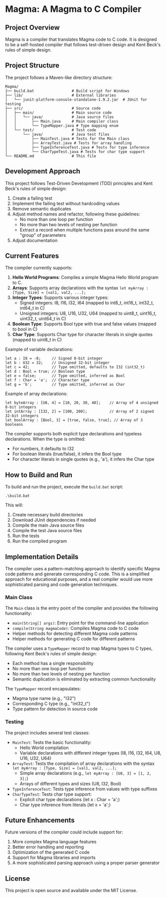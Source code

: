 # Magma: A Magma to C Compiler

## Project Overview

Magma is a compiler that translates Magma code to C code. It is designed to be a self-hosted compiler that follows test-driven design and Kent Beck's rules of simple design.

## Project Structure

The project follows a Maven-like directory structure:

```
Magma/
├── build.bat                 # Build script for Windows
├── lib/                      # External libraries
│   └── junit-platform-console-standalone-1.9.2.jar  # JUnit for testing
├── src/                      # Source code
│   ├── main/                 # Main source code
│   │   └── java/             # Java source files
│   │       ├── Main.java     # Main compiler class
│   │       └── TypeMapper.java # Type mapping enum
│   └── test/                 # Test code
│       └── java/             # Java test files
│           ├── MainTest.java # Tests for the Main class
│           ├── ArrayTest.java # Tests for array handling
│           ├── TypeInferenceTest.java # Tests for type inference
│           └── CharTypeTest.java # Tests for char type support
└── README.md                 # This file
```

## Development Approach

This project follows Test-Driven Development (TDD) principles and Kent Beck's rules of simple design:

1. Create a failing test
2. Implement the failing test without hardcoding values
3. Remove semantic duplicates
4. Adjust method names and refactor, following these guidelines:
   - No more than one loop per function
   - No more than two levels of nesting per function
   - Extract a record when multiple functions pass around the same "group" of parameters
5. Adjust documentation

## Current Features

The compiler currently supports:

1. **Hello World Programs**: Compiles a simple Magma Hello World program to C.
2. **Arrays**: Supports array declarations with the syntax `let myArray : [Type, Size] = [val1, val2, ...];`
3. **Integer Types**: Supports various integer types:
   - Signed integers: I8, I16, I32, I64 (mapped to int8_t, int16_t, int32_t, int64_t in C)
   - Unsigned integers: U8, U16, U32, U64 (mapped to uint8_t, uint16_t, uint32_t, uint64_t in C)
4. **Boolean Type**: Supports Bool type with true and false values (mapped to bool in C)
5. **Char Type**: Supports Char type for character literals in single quotes (mapped to uint8_t in C)

Example of variable declarations:
```
let a : I8 = -8;     // Signed 8-bit integer
let b : U32 = 32;    // Unsigned 32-bit integer
let c = 42;          // Type omitted, defaults to I32 (int32_t)
let d : Bool = true; // Boolean type
let e = false;       // Type omitted, inferred as Bool
let f : Char = 'a';  // Character type
let g = 'b';         // Type omitted, inferred as Char
```

Example of array declarations:
```
let byteArray : [U8, 4] = [10, 20, 30, 40];    // Array of 4 unsigned 8-bit integers
let intArray : [I32, 2] = [100, 200];          // Array of 2 signed 32-bit integers
let boolArray : [Bool, 3] = [true, false, true]; // Array of 3 booleans
```

The compiler supports both explicit type declarations and typeless declarations. When the type is omitted:
- For numbers, it defaults to I32
- For boolean literals (true/false), it infers the Bool type
- For character literals in single quotes (e.g., 'a'), it infers the Char type

## How to Build and Run

To build and run the project, execute the `build.bat` script:

```
.\build.bat
```

This will:
1. Create necessary build directories
2. Download JUnit dependencies if needed
3. Compile the main Java source files
4. Compile the test Java source files
5. Run the tests
6. Run the compiled program

## Implementation Details

The compiler uses a pattern-matching approach to identify specific Magma code patterns and generate corresponding C code. This is a simplified approach for educational purposes, and a real compiler would use more sophisticated parsing and code generation techniques.

### Main Class

The `Main` class is the entry point of the compiler and provides the following functionality:

- `main(String[] args)`: Entry point for the command-line application
- `compile(String magmaCode)`: Compiles Magma code to C code
- Helper methods for detecting different Magma code patterns
- Helper methods for generating C code for different patterns

The compiler uses a `TypeMapper` record to map Magma types to C types, following Kent Beck's rules of simple design:
- Each method has a single responsibility
- No more than one loop per function
- No more than two levels of nesting per function
- Semantic duplication is eliminated by extracting common functionality

The `TypeMapper` record encapsulates:
- Magma type name (e.g., "I32")
- Corresponding C type (e.g., "int32_t")
- Type pattern for detection in source code

### Testing

The project includes several test classes:

- `MainTest`: Tests the basic functionality:
  - Hello World compilation
  - Variable declarations with different integer types (I8, I16, I32, I64, U8, U16, U32, U64)
- `ArrayTest`: Tests the compilation of array declarations with the syntax `let myArray : [Type, Size] = [val1, val2, ...];`
  - Simple array declarations (e.g., `let myArray : [U8, 3] = [1, 2, 3];`)
  - Arrays of different types and sizes (U8, I32, Bool)
- `TypeInferenceTest`: Tests type inference from values with type suffixes
- `CharTypeTest`: Tests char type support:
  - Explicit char type declarations (let x : Char = 'a';)
  - Char type inference from literals (let x = 'a';)

## Future Enhancements

Future versions of the compiler could include support for:

1. More complex Magma language features
2. Better error handling and reporting
3. Optimization of the generated C code
4. Support for Magma libraries and imports
5. A more sophisticated parsing approach using a proper parser generator

## License

This project is open source and available under the MIT License.